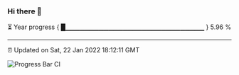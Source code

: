 ### Hi there 👋

⏳ Year progress { █▁▁▁▁▁▁▁▁▁▁▁▁▁▁▁▁▁▁▁▁▁▁▁▁▁▁▁▁▁ } 5.96 %

---

⏰ Updated on Sat, 22 Jan 2022 18:12:11 GMT

![Progress Bar CI](https://github.com/liununu/liununu/workflows/Progress%20Bar%20CI/badge.svg)
